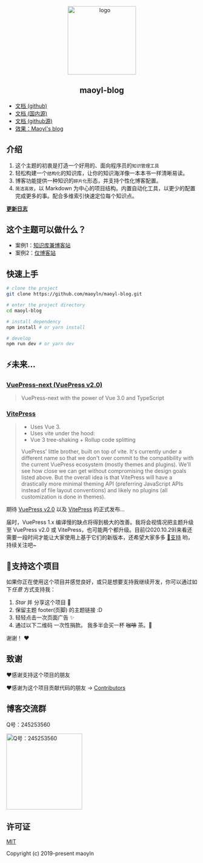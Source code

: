 <p align="center"><a href="https://maoyl.netlify.app/" target="_blank" rel="noopener noreferrer"><img width="180" src="https://cdn.jsdelivr.net/gh/maoyln/maoyl-img/blog/20200409124835.png" alt="logo"></a></p>

<h2 align="center">maoyl-blog</h2>

* [文档 (github)](https://maoyln.github.io/maoyl-blog/)
* [文档 (国内源)](https://maoyl.netlify.app/)
* [文档 (github源)](https://github.com/maoyln/maoyl-blog)
* [效果：Maoyl's blog](https://maoyl.netlify.app/)


## 介绍
1. 这个主题的初衷是打造一个好用的、面向程序员的`知识管理工具`
2. 轻松构建一个`结构化`的知识库，让你的知识海洋像一本本书一样清晰易读。
3. 博客功能提供一种知识的`碎片化`形态，并支持个性化博客配置。
4. `简洁高效`，以 Markdown 为中心的项目结构。内置自动化工具，以更少的配置完成更多的事。配合多维索引快速定位每个知识点。

[**更新日志**](https://github.com/maoyln/maoyl-blog/releases)

## 这个主题可以做什么？
* 案例1：[知识库兼博客站](https://maoyl.netlify.app/)
* 案例2：[仅博客站](https://maoyl.netlify.app/)

## 快速上手

```bash
# clone the project
git clone https://github.com/maoyln/maoyl-blog.git

# enter the project directory
cd maoyl-blog

# install dependency
npm install # or yarn install

# develop
npm run dev # or yarn dev
```
## ⚡️未来...

### [VuePress-next (VuePress v2.0)](https://github.com/vuepress/vuepress-next)
> VuePress-next with the power of Vue 3.0 and TypeScript

### [VitePress](https://github.com/vuejs/vitepress)

> * Uses Vue 3.
> * Uses vite under the hood:
> * Vue 3 tree-shaking + Rollup code splitting
>
> VuePress' little brother, built on top of vite. It's currently under a different name so that we don't over commit to the compatibility with the current VuePress ecosystem (mostly themes and plugins). We'll see how close we can get without compromising the design goals listed above. But the overall idea is that VitePress will have a drastically more minimal theming API (preferring JavaScript APIs instead of file layout conventions) and likely no plugins (all customization is done in themes).

期待 [VuePress v2.0](https://github.com/vuepress/vuepress-next) 以及 [VitePress](https://github.com/vuejs/vitepress) 的正式发布...

届时，VuePress 1.x 编译慢的缺点将得到极大的改善。我将会视情况把主题升级至 VuePress v2.0 或 VitePress，也可能两个都升级。目前(2020.10.29)来看还需要一段时间才能让大家使用上基于它们的新版本，还希望大家多多 [:sparkling_heart:支持](https://doc.maoyln.com/pages/1b12ed/) 哟，持续关注吧~

## :sparkling_heart:支持这个项目

如果你正在使用这个项目并感觉良好，或只是想要支持我继续开发，你可以通过如下*任意* 方式支持我：

1. *Star* 并 分享这个项目 :rocket:
2. 保留主题 footer(页脚) 的主题链接 :D
3. 轻轻点击一次页面广告 ✨
4. 通过以下二维码 一次性捐款。 我多半会买一杯 ~~咖啡~~ 茶。:tea:

谢谢！ :heart:

## 致谢
:heart:感谢支持这个项目的朋友

:heart:感谢为这个项目贡献代码的朋友 → [Contributors](https://github.com/maoyln/maoyl-blog/graphs/contributors)

## 博客交流群
Q号：245253560

<img src="https://cdn.jsdelivr.net/gh/maoyln/maoyl-img/blog/48194645.jpeg" alt="Q号：245253560" width="200">

## 许可证
[MIT](https://github.com/maoyln/maoyl-blog/blob/master/LICENSE)

Copyright (c) 2019-present maoyln
